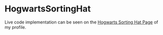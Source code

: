# HogwartsSortingHat

Live code implementation can be seen on the [Hogwarts Sorting Hat Page](https://vanallenrising.github.io/HogwartsSortingHat) of my profile.
